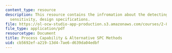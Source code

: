 ```yaml
---
content_type: resource
description: This resource contains the infromation about the detecting mean shifts:chart
  sensitivity, design specifications.
file: https://ol-ocw-studio-app-production.s3.amazonaws.com/courses/2-830j-control-of-manufacturing-processes-sma-6303-spring-2008/cb5692efa21913d47ae6d639da04edbf_lecture8.pdf
file_type: application/pdf
resourcetype: Document
title: Process Capability & Alternative SPC Methods
uid: cb5692ef-a219-13d4-7ae6-d639da04edbf
---
```

